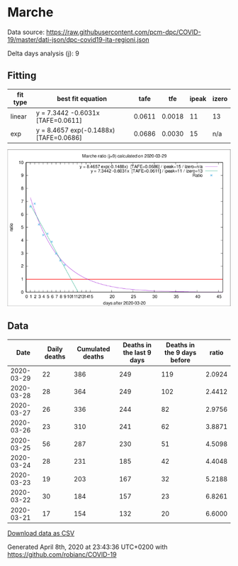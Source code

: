 # Marche

Data source: https://raw.githubusercontent.com/pcm-dpc/COVID-19/master/dati-json/dpc-covid19-ita-regioni.json

Delta days analysis (j): 9

## Fitting 
|fit type|best fit equation|tafe|tfe|ipeak|izero|
|-------|-----|--------|------|---|---|
|linear|y = 7.3442 -0.6031x  [TAFE=0.0611]|0.0611|0.0018|11|13|
|exp|y = 8.4657 exp(-0.1488x)  [TAFE=0.0686]|0.0686|0.0030|15|n/a|

![Plot](COVID-19_marche_j9_2020-03-29.png)

## Data
|Date|Daily deaths|Cumulated deaths|Deaths in the last 9 days|Deaths in the 9 days before|ratio|
|----|----------|-----------|-------|--------------------|-----|
|2020-03-29|22|386|249|119|2.0924|
|2020-03-28|28|364|249|102|2.4412|
|2020-03-27|26|336|244|82|2.9756|
|2020-03-26|23|310|241|62|3.8871|
|2020-03-25|56|287|230|51|4.5098|
|2020-03-24|28|231|185|42|4.4048|
|2020-03-23|19|203|167|32|5.2188|
|2020-03-22|30|184|157|23|6.8261|
|2020-03-21|17|154|132|20|6.6000|

[Download data as CSV](COVID-19_marche_j9_2020-03-29.csv)

Generated April 8th, 2020 at 23:43:36 UTC+0200 with https://github.com/robianc/COVID-19
